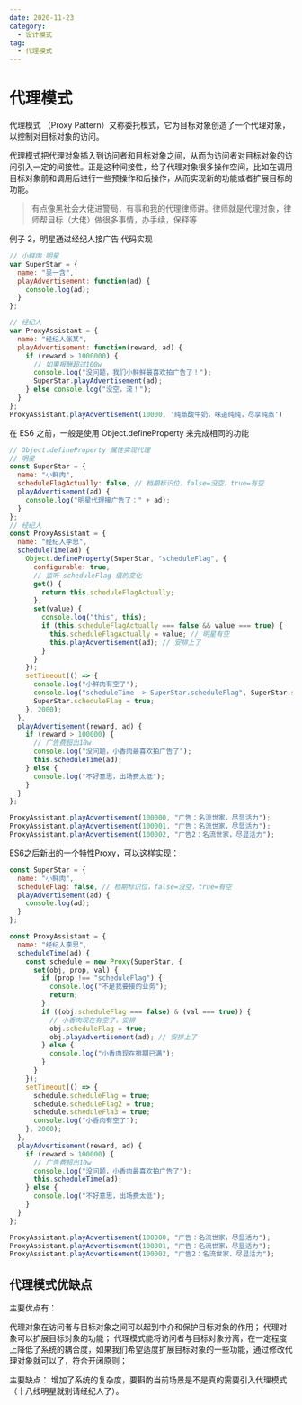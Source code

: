 ```yaml
---
date: 2020-11-23
category:
  - 设计模式
tag:
  - 代理模式
---
```


# 代理模式

代理模式 （Proxy Pattern）又称委托模式，它为目标对象创造了一个代理对象，以控制对目标对象的访问。

代理模式把代理对象插入到访问者和目标对象之间，从而为访问者对目标对象的访问引入一定的间接性。正是这种间接性，给了代理对象很多操作空间，比如在调用目标对象前和调用后进行一些预操作和后操作，从而实现新的功能或者扩展目标的功能。

> 有点像黑社会大佬进警局，有事和我的代理律师讲。律师就是代理对象，律师帮目标（大佬）做很多事情，办手续，保释等

例子 2，明星通过经纪人接广告
代码实现

```js
// 小鲜肉 明星
var SuperStar = {
  name: "吴一含",
  playAdvertisement: function(ad) {
    console.log(ad);
  }
};

// 经纪人
var ProxyAssistant = {
  name: "经纪人张某",
  playAdvertisement: function(reward, ad) {
    if (reward > 1000000) {
      // 如果报酬超过100w
      console.log("没问题，我们小鲜鲜最喜欢拍广告了！");
      SuperStar.playAdvertisement(ad);
    } else console.log("没空，滚！");
  }
};
ProxyAssistant.playAdvertisement(10000, '纯蒸酸牛奶，味道纯纯，尽享纯蒸')
```


在 ES6 之前，一般是使用 Object.defineProperty 来完成相同的功能
```js
// Object.defineProperty 属性实现代理
// 明星
const SuperStar = {
  name: "小鲜肉",
  scheduleFlagActually: false, // 档期标识位，false=没空，true=有空
  playAdvertisement(ad) {
    console.log("明星代理接广告了：" + ad);
  }
};
// 经纪人
const ProxyAssistant = {
  name: "经纪人李思",
  scheduleTime(ad) {
    Object.defineProperty(SuperStar, "scheduleFlag", {
      configurable: true,
      // 监听 scheduleFlag 值的变化
      get() {
        return this.scheduleFlagActually;
      },
      set(value) {
        console.log("this", this);
        if (this.scheduleFlagActually === false && value === true) {
          this.scheduleFlagActually = value; // 明星有空
          this.playAdvertisement(ad); // 安排上了
        }
      }
    });
    setTimeout(() => {
      console.log("小鲜肉有空了");
      console.log("scheduleTime -> SuperStar.scheduleFlag", SuperStar.scheduleFlag)
      SuperStar.scheduleFlag = true;
    }, 2000);
  },
  playAdvertisement(reward, ad) {
    if (reward > 100000) {
      // 广告费超出10w
      console.log("没问题，小香肉最喜欢拍广告了");
      this.scheduleTime(ad);
    } else {
      console.log("不好意思，出场费太低");
    }
  }
};

ProxyAssistant.playAdvertisement(100000, "广告：名流世家，尽显活力");
ProxyAssistant.playAdvertisement(100001, "广告：名流世家，尽显活力");
ProxyAssistant.playAdvertisement(100002, "广告2：名流世家，尽显活力");

```

ES6之后新出的一个特性Proxy，可以这样实现：
```js
const SuperStar = {
  name: "小鲜肉",
  scheduleFlag: false, // 档期标识位，false=没空，true=有空
  playAdvertisement(ad) {
    console.log(ad);
  }
};

const ProxyAssistant = {
  name: "经纪人李思",
  scheduleTime(ad) {
    const schedule = new Proxy(SuperStar, {
      set(obj, prop, val) {
        if (prop !== "scheduleFlag") {
          console.log("不是我要接的业务");
          return;
        }
        if ((obj.scheduleFlag === false) & (val === true)) {
          // 小香肉现在有空了，安排
          obj.scheduleFlag = true;
          obj.playAdvertisement(ad); // 安排上了
        } else {
          console.log("小香肉现在排期已满");
        }
      }
    });
    setTimeout(() => {
      schedule.scheduleFlag = true;
      schedule.scheduleFlag2 = true;
      schedule.scheduleFla3 = true;
      console.log("小香肉有空了");
    }, 2000);
  },
  playAdvertisement(reward, ad) {
    if (reward > 100000) {
      // 广告费超出10w
      console.log("没问题，小香肉最喜欢拍广告了");
      this.scheduleTime(ad);
    } else {
      console.log("不好意思，出场费太低");
    }
  }
};

ProxyAssistant.playAdvertisement(100000, "广告：名流世家，尽显活力");
ProxyAssistant.playAdvertisement(100001, "广告：名流世家，尽显活力");
ProxyAssistant.playAdvertisement(100002, "广告2：名流世家，尽显活力");

```

## 代理模式优缺点

主要优点有：

代理对象在访问者与目标对象之间可以起到中介和保护目标对象的作用；
代理对象可以扩展目标对象的功能；
代理模式能将访问者与目标对象分离，在一定程度上降低了系统的耦合度，如果我们希望适度扩展目标对象的一些功能，通过修改代理对象就可以了，符合开闭原则；

主要缺点：
增加了系统的复杂度，要斟酌当前场景是不是真的需要引入代理模式（十八线明星就别请经纪人了）。
